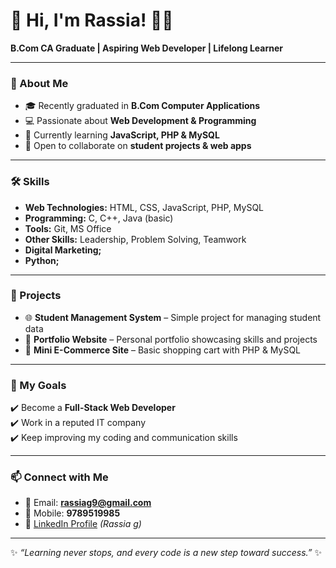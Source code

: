 # 🌸 Hi, I'm Rassia! 👩‍💻  
**B.Com CA Graduate | Aspiring Web Developer | Lifelong Learner**  

---

### 🚀 About Me  
- 🎓 Recently graduated in **B.Com Computer Applications**  
- 💻 Passionate about **Web Development & Programming**  
- 🌱 Currently learning **JavaScript, PHP & MySQL**  
- 🤝 Open to collaborate on **student projects & web apps**  

---

### 🛠️ Skills  
- **Web Technologies:** HTML, CSS, JavaScript, PHP, MySQL  
- **Programming:** C, C++, Java (basic)  
- **Tools:** Git, MS Office  
- **Other Skills:** Leadership, Problem Solving, Teamwork
- **Digital Marketing;**
- **Python;**  

---

### 📌 Projects  
- 🌐 **Student Management System** – Simple project for managing student data  
- 📄 **Portfolio Website** – Personal portfolio showcasing skills and projects  
- 🛒 **Mini E-Commerce Site** – Basic shopping cart with PHP & MySQL  

---

### 🌟 My Goals  
✔️ Become a **Full-Stack Web Developer**  
✔️ Work in a reputed IT company  
✔️ Keep improving my coding and communication skills  

---

### 📫 Connect with Me  
- 📧 Email: **rassiag9@gmail.com**  
- 📱 Mobile: **9789519985**  
- 🔗 [LinkedIn Profile](#) *(Rassia g)*  

---

✨ *“Learning never stops, and every code is a new step toward success.”* ✨  



